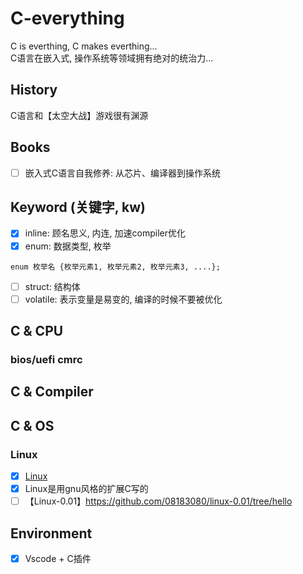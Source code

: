 # C-everything
C is everthing, C makes everthing...\
C语言在嵌入式, 操作系统等领域拥有绝对的统治力...
## History
C语言和【太空大战】游戏很有渊源
## Books
- [ ] 嵌入式C语言自我修养: 从芯片、编译器到操作系统
## Keyword (关键字, kw)
- [x] inline: 顾名思义, 内连, 加速compiler优化
- [x] enum: 数据类型, 枚举
```
enum 枚举名 {枚举元素1, 枚举元素2, 枚举元素3, ....};
```
- [ ] struct: 结构体
- [ ] volatile: 表示变量是易变的, 编译的时候不要被优化
## C & CPU
### bios/uefi cmrc
## C & Compiler
## C & OS
### Linux
- [x] [Linux](https://github.com/torvalds/linux/tree/master)
- [x] Linux是用gnu风格的扩展C写的
- [ ] 【Linux-0.01】https://github.com/08183080/linux-0.01/tree/hello
## Environment
- [x] Vscode + C插件
